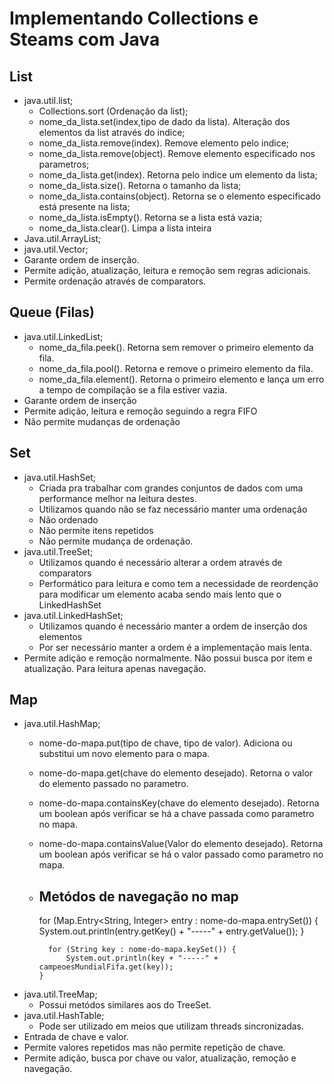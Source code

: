 # Implementando Collections e Steams com Java

## List

- java.util.list;
  - Collections.sort (Ordenação da list);
  - nome_da_lista.set(index,tipo de dado da lista). Alteração dos elementos da list através do indice;
  - nome_da_lista.remove(index). Remove elemento pelo indice;
  - nome_da_lista.remove(object). Remove elemento especificado nos parametros;
  - nome_da_lista.get(index). Retorna pelo indice um elemento da lista;
  - nome_da_lista.size(). Retorna o tamanho da lista;
  - nome_da_lista.contains(object). Retorna se o elemento especificado está presente na lista;
  - nome_da_lista.isEmpty(). Retorna se a lista está vazia;
  - nome_da_lista.clear(). Limpa a lista inteira
- Java.util.ArrayList;
- java.util.Vector;
- Garante ordem de inserção.
- Permite adição, atualização, leitura e remoção sem regras adicionais.
- Permite ordenação através de comparators.
  
## Queue (Filas)

- java.util.LinkedList;
  - nome_da_fila.peek(). Retorna sem remover o primeiro elemento da fila.
  - nome_da_fila.pool(). Retorna  e remove o primeiro elemento da fila.
  - nome_da_fila.element(). Retorna o primeiro elemento e lança um erro a tempo de compilação se a fila estiver vazia.
- Garante ordem de inserção
- Permite adição, leitura e remoção seguindo a regra FIFO
- Não permite mudanças de ordenação
## Set

- java.util.HashSet;
  - Criada pra trabalhar com grandes conjuntos de dados com uma performance melhor na leitura destes.
  - Utilizamos quando não se faz necessário manter uma ordenação
  - Não ordenado
  - Não permite itens repetidos
  - Não permite mudança de ordenação.
- java.util.TreeSet;
   - Utilizamos quando é necessário alterar a ordem através de comparators
   - Performático para leitura e como tem a necessidade de reordenção para modificar um elemento acaba sendo mais lento que o LinkedHashSet
- java.util.LinkedHashSet;
  - Utilizamos quando é necessário manter a ordem de inserção dos elementos
  - Por ser necessário manter a ordem é a implementação mais lenta.
- Permite adição e remoção normalmente. Não possui busca por item e atualização. Para leitura apenas navegação.

## Map

- java.util.HashMap;
  - nome-do-mapa.put(tipo de chave, tipo de valor). Adiciona ou substitui um novo elemento para o mapa.
  - nome-do-mapa.get(chave do elemento desejado). Retorna o valor do elemento passado no parametro.
  - nome-do-mapa.containsKey(chave do elemento desejado). Retorna um boolean após verificar se há a chave passada como parametro no mapa.
  - nome-do-mapa.containsValue(Valor do elemento desejado). Retorna um boolean após verificar se há o valor passado como parametro no mapa.
  - Metódos de navegação no map
    - 
      for (Map.Entry<String, Integer> entry : nome-do-mapa.entrySet()) {
			  System.out.println(entry.getKey() + "-----" + entry.getValue());
		  }
		
		  for (String key : nome-do-mapa.keySet()) {
			  System.out.println(key + "-----" + campeoesMundialFifa.get(key));
	  	}
- java.util.TreeMap;
  - Possui metódos similares aos do TreeSet.
- java.util.HashTable;
  - Pode ser utilizado em meios que utilizam threads sincronizadas.
- Entrada de chave e valor.
- Permite valores repetidos mas não permite repetição de chave.
- Permite adição, busca por chave ou valor, atualização, remoção e navegação.
